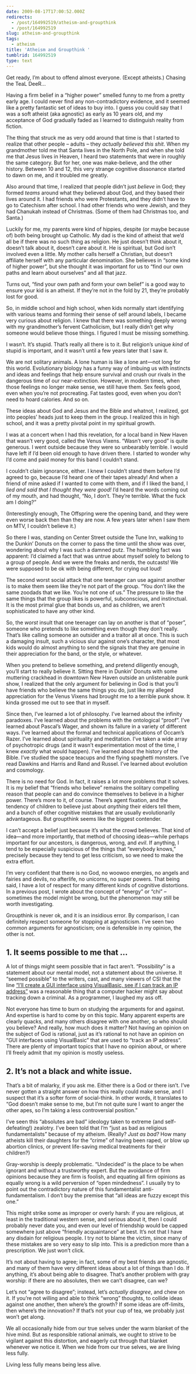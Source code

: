 ```yaml
---
date: 2009-08-17T17:00:52.000Z
redirects:
  - /post/164992519/atheism-and-groupthink
  - /post/164992519
slug: atheism-and-groupthink
tags:
  - atheism
title: 'Atheism and Groupthink '
tumblrid: 164992519
type: text
---
```

<p>Get ready, I&rsquo;m about to offend almost everyone. (Except atheists.) Chasing the TeaL DeeR&hellip;</p>

<p>Having a firm belief in a &ldquo;higher power&rdquo; smelled funny to me from a pretty early age. I could never find any non-contradictory evidence, and it seemed like a pretty fantastic set of ideas to buy into. I guess you could say that I was a soft atheist (aka agnostic) as early as 10 years old, and my acceptance of God gradually faded as I learned to distinguish reality from fiction.</p>

<p>The thing that struck me as very odd around that time is that I started to realize that other people – adults – they <em>actually believed this shit</em>. When my grandmother told me that Santa lives in the North Pole, and when she told me that Jesus lives in Heaven, I heard two statements that were in roughly the same category. But for her, one was make-believe, and the other history. Between 10 and 12, this very strange cognitive dissonance started to dawn on me, and it troubled me greatly.</p>

<p>Also around that time, I realized that people didn&rsquo;t just <em>believe</em> in God; they formed <em>teams</em> around what they believed about God, and they based their lives around it. I had friends who were Protestants, and they didn&rsquo;t have to go to Catechism after school. I had other friends who were Jewish, and they had Chanukah instead of Christmas. (Some of them had Christmas too, and Santa.)</p>

<p>Luckily for me, my parents were kind of hippies, despite (or maybe because of) both being brought up Catholic. My dad is the kind of atheist that we&rsquo;d all be if there was no such thing as religion. He just doesn&rsquo;t think about it, doesn&rsquo;t talk about it, doesn&rsquo;t care about it. He is spiritual, but God isn&rsquo;t involved even a little. My mother calls herself a Christian, but doesn&rsquo;t affiliate herself with any particular denomination. She believes in &ldquo;some kind of higher power&rdquo;, but she thought it was important for us to &ldquo;find our own paths and learn about ourselves&rdquo; and all that jazz.</p>

<p>Turns out, &ldquo;find your own path and form your own belief&rdquo; is a good way to ensure your kid is an atheist. If they&rsquo;re not in the fold by 21, they&rsquo;re probably lost for good.</p>

<p>So, in middle school and high school, when kids normally start identifying with various teams and forming their sense of self around labels, I became very curious about religion. I knew that there was something deeply wrong with my grandmother&rsquo;s fervent Catholicism, but I really didn&rsquo;t get why someone would believe those things. I figured I must be missing something.</p>

<p>I wasn&rsquo;t. It&rsquo;s stupid. That&rsquo;s really all there is to it. But religion&rsquo;s unique <em>kind</em> of stupid is important, and it wasn&rsquo;t until a few years later that I saw it.</p>

<p>We are not solitary animals. A lone human is like a lone ant—not long for this world. Evolutionary biology has a funny way of imbuing us with instincts and ideas and feelings that help ensure survival and crush our rivals in the dangerous time of our near-extinction. However, in modern times, when those feelings no longer make sense, we still have them. Sex feels good, even when you&rsquo;re not procreating. Fat tastes good, even when you don&rsquo;t need to hoard calories. And so on.</p>

<p>These ideas about God and Jesus and the Bible and whatnot, I realized, got into peoples&rsquo; heads just to keep them in the group. I realized this in high school, and it was a pretty pivotal point in my spiritual growth.</p>

<p>I was at a concert when I had this revelation, for a local band in New Haven that wasn&rsquo;t very good, called the Venus Vixens. &ldquo;Wasn&rsquo;t very good&rdquo; is quite generous. I went outside because they were so unbearably terrible. I would have left if I&rsquo;d been old enough to have driven there. I started to wonder why I&rsquo;d come and paid money for this band I couldn&rsquo;t stand.</p>

<p>I couldn&rsquo;t claim ignorance, either. I knew I couldn&rsquo;t stand them before I&rsquo;d agreed to go, because I&rsquo;d heard one of their tapes already! And when a friend of mine asked if I wanted to come with them, and if I liked the band, I <em>lied and said that I thought they were good!</em> I&rsquo;d heard the words coming out of my mouth, and had thought, &ldquo;No, I don&rsquo;t. They&rsquo;re terrible. What the fuck am I doing?&rdquo;</p>

<p>(Interestingly enough, The Offspring were the opening band, and they were even worse back then than they are now. A few years later when I saw them on MTV, I couldn&rsquo;t believe it.)</p>

<p>So there I was, standing on Center Street outside the Tune Inn, walking to the Dunkin&rsquo; Donuts on the corner to pass the time until the show was over, wondering about why I was such a damned putz. The humbling fact was apparent: I&rsquo;d claimed a fact that was untrue about myself solely to belong to a group of people. And we were the freaks and nerds, the outcasts! We were supposed to be ok with being different, for crying out loud!</p>

<p>The second worst social attack that one teenager can use against another is to make them seem like they&rsquo;re not part of the group. &ldquo;You don&rsquo;t like the same zoodads that we like. You&rsquo;re not one of us.&rdquo; The pressure to like the same things that the group likes is powerful, subconscious, and instinctual. It is the most primal glue that bonds us, and as children, we aren&rsquo;t sophisticated to have any other kind.</p>

<p>So, the <em>worst</em> insult that one teenager can lay on another is that of &ldquo;poser&rdquo;, someone who pretends to like something even though they don&rsquo;t really. That&rsquo;s like calling someone an outsider and a traitor all at once. This is such a damaging insult, such a vicious slur against one&rsquo;s character, that most kids would do almost anything to send the signals that they are genuine in their appreciation for the band, or the style, or whatever.</p>

<p>When you pretend to believe something, and pretend diligently enough, you&rsquo;ll start to really believe it. Sitting there in Dunkin&rsquo; Donuts with some muttering crackhead in downtown New Haven outside an unlistenable punk show, I realized that the only argument for believing in God is that you&rsquo;ll have friends who believe the same things you do, just like my alleged appreciation for the Venus Vixens had brought me to a terrible punk show. It kinda grossed me out to see that in myself.</p>

<p>Since then, I&rsquo;ve learned a lot of philosophy. I&rsquo;ve learned about the infinity paradoxes. I&rsquo;ve learned about the problems with the ontological &ldquo;proof&rdquo;. I&rsquo;ve learned about Pascal&rsquo;s Wager, and shown its failure in a variety of different ways. I&rsquo;ve learned about the formal and technical applications of Occam&rsquo;s Razer. I&rsquo;ve learned about spirituality and meditation. I&rsquo;ve taken a wide array of psychotropic drugs (and it wasn&rsquo;t experimentation most of the time, I knew <em>exactly</em> what would happen). I&rsquo;ve learned about the history of the Bible. I&rsquo;ve studied the space teacups and the flying spaghetti monsters. I&rsquo;ve read Dawkins and Harris and Rand and Russel. I&rsquo;ve learned about evolution and cosmology.</p>

<p>There is no need for God. In fact, it raises a lot more problems that it solves. It is my belief that &ldquo;friends who believe&rdquo; remains the solitary compelling reason that people can and do convince themselves to believe in a higher power. There&rsquo;s more to it, of course. There&rsquo;s agent fixation, and the tendency of children to believe just about <em>anything</em> their elders tell them, and a bunch of other cognitive mistakes that are usually evolutionarily advantageous. But groupthink seems like the biggest contender.</p>

<p>I can&rsquo;t accept a belief just because it&rsquo;s what the crowd believes. That kind of idea—and more importantly, that method of choosing ideas—while perhaps important for our ancestors, is dangerous, wrong, and <em>evil</em>. If anything, I tend to be especially suspicious of the things that &ldquo;everybody knows,&rdquo; precisely because they tend to get less criticism, so we need to make the extra effort.</p>

<p>I&rsquo;m very confident that there is no God, no woowoo energies, no angels and fairies and devils, no afterlife, no unicorns, no super powers. That being said, I have a lot of respect for many different kinds of cognitive distortions. In a previous post, I wrote about the concept of &ldquo;energy&rdquo; or &ldquo;chi&rdquo; – sometimes the model might be wrong, but the phenomenon may still be worth investigating.</p>

<p>Groupthink is never ok, and it is an insidious error. By comparison, I can definitely respect someone for stopping at agnosticism. I&rsquo;ve seen two common arguments for agnosticism; one is defensible in my opinion, the other is not.</p>

<h2>1. It seems possible to me that &hellip;</h2>

<p>A lot of things might seem possible that in fact aren&rsquo;t. &ldquo;Possibility&rdquo; is a statement about our mental model, not a statement about the universe. It &ldquo;seemed possible&rdquo; to the writers, cast, and many viewers of CSI that the line <a href="http://www.google.com/search?q=create+a+gui+interface+using+visual+basic%2C+see+if+i+can+track+an+IP+address">&ldquo;I&rsquo;ll create a GUI interface using VisualBasic, see if I can track an IP address&rdquo;</a> was a reasonable thing that a computer hacker might say about tracking down a criminal. As a programmer, I laughed my ass off.</p>

<p>Not everyone has time to burn on studying the arguments for and against. And expertise is hard to come by on this topic. Many apparent experts are clearly quacks, and many others disagree with one another, so who should you believe? And really, how much does it matter? Not having an opinion on the subject of God is rational, just as it&rsquo;s rational to not have an opinion on &ldquo;GUI interfaces using VisualBasic&rdquo; that are used to &ldquo;track an IP address&rdquo;. There are plenty of important topics that I have no opinion about, or where I&rsquo;ll freely admit that my opinion is mostly useless.</p>

<h2>2. It&rsquo;s not a black and white issue.</h2>

<p>That&rsquo;s a bit of malarky, if you ask me. Either there is a God or there isn&rsquo;t. I&rsquo;ve never gotten a straight answer on how this really could make sense, and I suspect that it&rsquo;s a softer form of social-think. In other words, it translates to &ldquo;God doesn&rsquo;t make sense to me, but I&rsquo;m not quite sure I want to anger the other apes, so I&rsquo;m taking a less controversial position.&rdquo;</p>

<p>I&rsquo;ve seen this &ldquo;absolutes are bad&rdquo; ideology taken to extreme (and self-defeating!) zealotry. I&rsquo;ve been told that I&rsquo;m &ldquo;just as bad as religious fundamentalists&rdquo; because of my atheism. (Really? <em>Just as bad?</em> How many atheists kill their daughters for the &ldquo;crime&rdquo; of having been raped, or blow up abortion clinics, or prevent life-saving medical treatments for their children?)</p>

<p>Gray-worship is deeply problematic. &ldquo;Undecided&rdquo; is the place to be when ignorant and without a trustworthy expert. But the avoidance of firm opinions because they are firm is foolish, and equating all firm opinions as equally wrong is a wild perversion of &ldquo;open mindedness&rdquo;. I usually try to point out the contradictory nature of this fundamentalist anti-fundamentalism. I don&rsquo;t buy the premise that &ldquo;all ideas are fuzzy except this one.&rdquo;</p>

<p>This might strike some as improper or overly harsh: if you are religious, at least in the traditional western sense, and serious about it, then I could probably never date you, and even our level of friendship would be capped somewhere just above &ldquo;friendly acquaintance&rdquo; at best. It&rsquo;s not that I have any disdain for religious people. I try not to blame the victim, since many of these mistakes are so very easy to slip into. This is a prediction more than a prescription. We just won&rsquo;t click.</p>

<p>It&rsquo;s not about having to agree; in fact, some of my best friends are agnostic, and many of them have very different ideas about a lot of things than I do. If anything, it&rsquo;s about being able to disagree. That&rsquo;s another problem with gray worship: if there are no absolutes, then we can&rsquo;t disagree, can we?</p>

<p>Let&rsquo;s not &ldquo;agree to disagree&rdquo;; instead, let&rsquo;s <em>actually disagree</em>, and chew on it. If you&rsquo;re not willing and able to think &ldquo;wrong&rdquo; thoughts, to collide ideas against one another, then where&rsquo;s the growth? If some ideas are off-limits, then where&rsquo;s the innovation? If that&rsquo;s not your cup of tea, we probably just won&rsquo;t get along.</p>

<p>We all occasionally hide from our true selves under the warm blanket of the hive mind. But as responsible rational animals, we ought to strive to be vigilant against this distortion, and eagerly cut through that blanket whenever we notice it. When we hide from our true selves, we are living less fully.</p>

<p>Living less fully means being less alive.</p>
